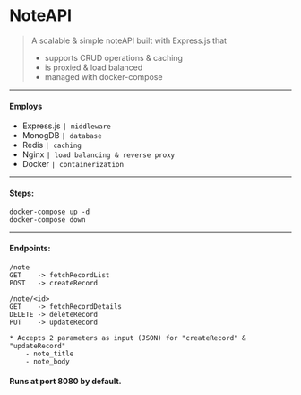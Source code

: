 # NoteAPI
> A scalable & simple noteAPI built with Express.js that
> + supports CRUD operations & caching
> + is proxied & load balanced
> + managed with docker-compose
---

#### Employs
- Express.js  `| middleware`
- MonogDB     `| database`
- Redis       `| caching`
- Nginx       `| load balancing & reverse proxy`
- Docker      `| containerization`
---

#### Steps:
    docker-compose up -d
    docker-compose down 
---

#### Endpoints:
    /note
    GET    -> fetchRecordList
    POST   -> createRecord

    /note/<id>
    GET    -> fetchRecordDetails
    DELETE -> deleteRecord
    PUT    -> updateRecord

    * Accepts 2 parameters as input (JSON) for "createRecord" & "updateRecord"
        - note_title
        - note_body

#### Runs at port 8080 by default.